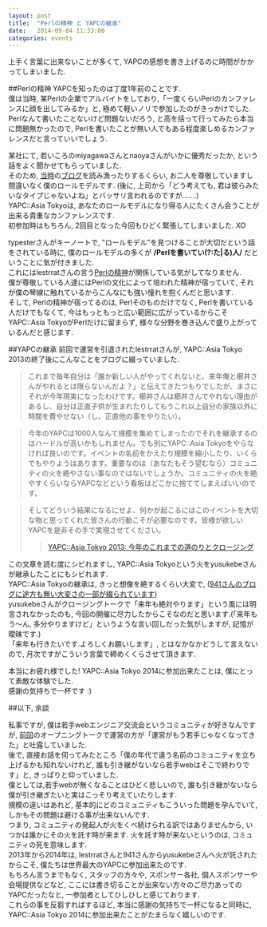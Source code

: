 ```yaml
---
layout: post
title:  "Perlの精神 と YAPCの継承"
date:   2014-09-04 11:33:00
categories: events
---
```


上手く言葉に出来ないことが多くて, YAPCの感想を書き上げるのに時間がかかってしまいました.  

##Perlの精神
YAPCを知ったのは丁度1年前のことです.  
僕は当時, 某Perlの企業でアルバイトをしており,「一度くらいPerlのカンファレンスに顔を出してみるか」と,  極めて軽いノリで参加したのがきっかけでした.  
Perlなんて書いたことないけど問題ないだろう, と高を括って行ってみたら本当に問題無かったので, Perlを書いたことが無い人でもある程度楽しめるカンファレンスだと言っていいでしょう.  

某社にて, 若いころのmiyagawaさんとnaoyaさんがいかに優秀だったか, という話をよく聞かせてもらっていました.  
そのため, [当時](http://blog.bulknews.net/mt/)の[ブログ](http://naoya.dyndns.org/~naoya/mt/)を読み漁ったりするくらい, お二人を尊敬していますし間違いなく僕のロールモデルです.
(後に, 上司から「どう考えても, 君は彼らみたいなタイプじゃないよね」とバッサリ言われるのですが.......)  
YAPC::Asia Tokyoは, あなたのロールモデルになり得る人にたくさん会うことが出来る貴重なカンファレンスです.  
初参加時はもちろん, 2回目となった今回もひどく緊張してしまいました. XO

typesterさんがキーノートで, "ロールモデル"を見つけることが大切だという話をされている時に, 僕のロールモデルの多くが **/Perlを書いてい(?:た|る)人/** だということに気が付きました.  
これにはlestrratさんの言う[Perlの精神](https://twitter.com/lestrrat/status/505682643208245248)が関係している気がしてなりません.  
僕が尊敬している人達にはPerlの文化によって培われた精神が宿っていて, それが僕の琴線に触れているからこんなにも強い憧れを抱くんだと思います.  
そして, Perlの精神が宿ってるのは, Perlそのものだけでなく, Perlを書いている人だけでもなくて, 今はもっともっと広い範囲に広がっているからこそYAPC::Asia TokyoがPerlだけに留まらず, 様々な分野を巻き込んで盛り上がっているんだと感じます.

##YAPCの継承
前回で運営を引退されたlestrratさんが, YAPC::Asia Tokyo 2013の終了後にこんなことをブログに綴っていました.
>これまで毎年自分は「誰か新しい人がやってくれないと、来年俺と櫛井さんがやれるとは限らないんだよ？」と伝えてきたつもりでしたが、まさにそれが今年現実になったわけです。櫛井さんは櫛井さんでやれない理由があるし、自分は正直子供が生まれたりしてもうこれ以上自分の家族以外に時間を費やせない（し、正直他の事をやりたい）。

>今年のYAPCは1000人なんて規模を集めてしまったのでそれを継承するのはハードルが高いかもしれません。でも別にYAPC::Asia Tokyoをやらなければ良いのです。イベントの名前をかえたり規模を縮小したり、いくらでもやりようはあります。重要なのは（あなたもそう望むなら）コミュニティの火を絶やさない事なのではないでしょうか。コミュニティの火を絶やすくらいならYAPCなどという看板はどこかに捨ててしまえばいいのです。

>そしてどういう結果になるにせよ、何かが起こるにはこのイベントを大切な物と思ってくれた皆さんの行動こそが必要なのです。皆様が欲しいYAPCを是非その手で実現させてください。
> >[YAPC::Asia Tokyo 2013: 今年のこれまでの道のりとクロージング](http://lestrrat.ldblog.jp/archives/33340605.html)

この文章を読む度にシビれますし, YAPC::Asia Tokyoという火をyusukebeさんが継承したことにもシビれます.  
YAPC::Asia Tokyoの継承は, きっと想像を絶するくらい大変で, ([941さんのブログに途方も無い大変さの一部が綴られています](http://blog.kushii.net/archives/1785041.html))  
yusukebeさんがクロージングトークで「来年も絶対やります」という風には明言されなかったのも, 今回の開催に尽力したからこそなのだと思います.(「来年もう〜ん, 多分やりますけど」というような言い回しだった気がしますが, 記憶が曖昧です.)  
「来年も行きたいです.よろしくお願いします」, とはなかなかどうして言えないので, 月次ですがこういう言葉で締めくくらさせて頂きます.

本当にお疲れ様でした! YAPC::Asia Tokyo 2014に参加出来たことは, 僕にとって素敵な体験でした.  
感謝の気持ちで一杯です :)  

##以下, 余談

私事ですが, 僕は若手webエンジニア交流会というコミュニティが好きなんですが, [前回](http://www.zusaar.com/event/11397003)のオープニングトークで運営の方が「運営がもう若手じゃなくなってきた」と吐露していました.  
後で, 直接お話を伺ってみたところ「僕の年代で違う名前のコミュニティを立ち上げるかも知れないけれど, 誰も引き継がないなら若手webはそこで終わりです」と, きっぱりと仰っていました.  
僕としては,若手webが無くなることはひどく悲しいので, 誰も引き継がないなら僕が引き継ぎたいと実はこっそり考えていたりします.  
規模の違いはあれど, 基本的にどのコミュニティもこういった問題を孕んでいて, しかもその問題は避ける事が出来ないんです.  
つまり, コミュニティの発起人が火をくべ続けられる訳ではありませんから, いつかは誰かにその火を託す時が来ます. 火を託す時が来ないというのは, コミュニティの死を意味します.  
2013年から2014年は, lestrratさんと941さんからyusukebeさんへ火が託されたからこそ, 僕たちは世界最大のYAPCに参加出来たのです.  
もちろん言うまでもなく, スタッフの方々や, スポンサー各社, 個人スポンサーや会場提供などなど, ここには書き切ることが出来ない方々のご尽力あってのYAPCだったなと, 一参加者としてひしひしと感じております.  
これらの事を反芻すればするほど, 本当に感謝の気持ちで一杯になると同時に, YAPC::Asia Tokyo 2014に参加出来たことがたまらなく嬉しいのです.
